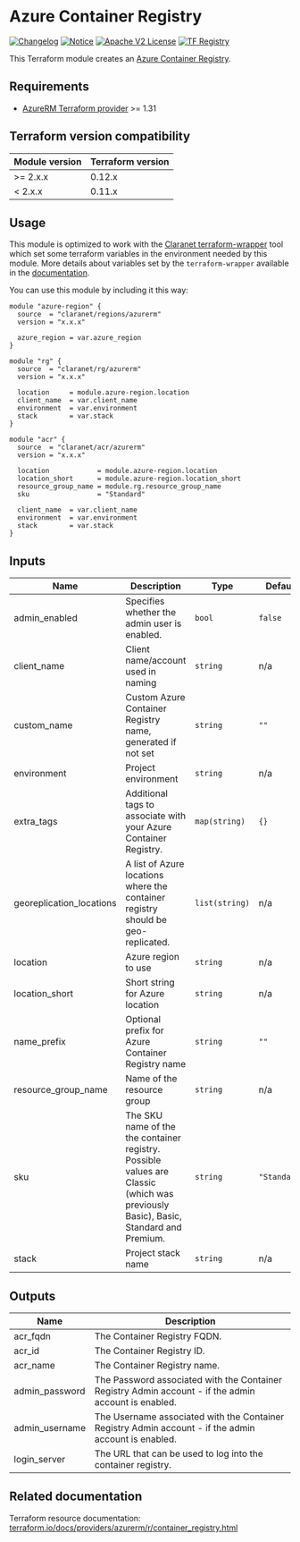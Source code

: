 # Azure Container Registry
[![Changelog](https://img.shields.io/badge/changelog-release-green.svg)](CHANGELOG.md) [![Notice](https://img.shields.io/badge/notice-copyright-yellow.svg)](NOTICE) [![Apache V2 License](https://img.shields.io/badge/license-Apache%20V2-orange.svg)](LICENSE) [![TF Registry](https://img.shields.io/badge/terraform-registry-blue.svg)](https://registry.terraform.io/modules/claranet/acr/azurerm/)

This Terraform module creates an [Azure Container Registry](https://docs.microsoft.com/en-us/azure/container-registry/).

## Requirements

* [AzureRM Terraform provider](https://www.terraform.io/docs/providers/azurerm/) >= 1.31

## Terraform version compatibility

| Module version | Terraform version |
|----------------|-------------------|
| >= 2.x.x       | 0.12.x            |
| <  2.x.x       | 0.11.x            |

## Usage

This module is optimized to work with the [Claranet terraform-wrapper](https://github.com/claranet/terraform-wrapper) tool
which set some terraform variables in the environment needed by this module.
More details about variables set by the `terraform-wrapper` available in the [documentation](https://github.com/claranet/terraform-wrapper#environment).

You can use this module by including it this way:

```hcl
module "azure-region" {
  source  = "claranet/regions/azurerm"
  version = "x.x.x"

  azure_region = var.azure_region
}

module "rg" {
  source  = "claranet/rg/azurerm"
  version = "x.x.x"

  location     = module.azure-region.location
  client_name  = var.client_name
  environment  = var.environment
  stack        = var.stack
}

module "acr" {
  source  = "claranet/acr/azurerm"
  version = "x.x.x"

  location            = module.azure-region.location
  location_short      = module.azure-region.location_short
  resource_group_name = module.rg.resource_group_name
  sku                 = "Standard"

  client_name  = var.client_name
  environment  = var.environment
  stack        = var.stack
}
```

## Inputs

| Name | Description | Type | Default | Required |
|------|-------------|------|---------|:-----:|
| admin\_enabled | Specifies whether the admin user is enabled. | `bool` | `false` | no |
| client\_name | Client name/account used in naming | `string` | n/a | yes |
| custom\_name | Custom Azure Container Registry name, generated if not set | `string` | `""` | no |
| environment | Project environment | `string` | n/a | yes |
| extra\_tags | Additional tags to associate with your Azure Container Registry. | `map(string)` | `{}` | no |
| georeplication\_locations | A list of Azure locations where the container registry should be geo-replicated. | `list(string)` | n/a | yes |
| location | Azure region to use | `string` | n/a | yes |
| location\_short | Short string for Azure location | `string` | n/a | yes |
| name\_prefix | Optional prefix for Azure Container Registry name | `string` | `""` | no |
| resource\_group\_name | Name of the resource group | `string` | n/a | yes |
| sku | The SKU name of the the container registry. Possible values are Classic (which was previously Basic), Basic, Standard and Premium. | `string` | `"Standard"` | no |
| stack | Project stack name | `string` | n/a | yes |

## Outputs

| Name | Description |
|------|-------------|
| acr\_fqdn | The Container Registry FQDN. |
| acr\_id | The Container Registry ID. |
| acr\_name | The Container Registry name. |
| admin\_password | The Password associated with the Container Registry Admin account - if the admin account is enabled. |
| admin\_username | The Username associated with the Container Registry Admin account - if the admin account is enabled. |
| login\_server | The URL that can be used to log into the container registry. |

## Related documentation

Terraform resource documentation: [terraform.io/docs/providers/azurerm/r/container_registry.html](https://www.terraform.io/docs/providers/azurerm/r/container_registry.html)
